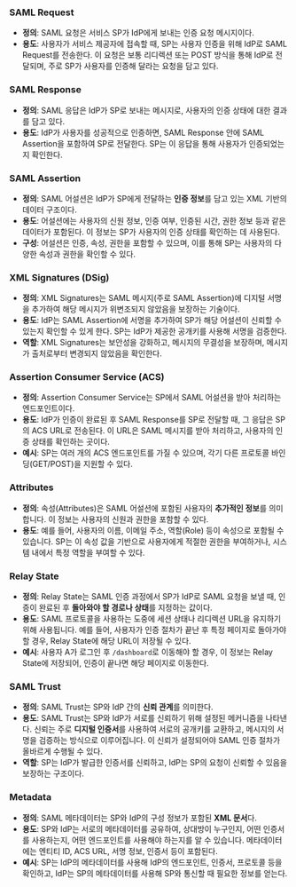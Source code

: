 ### **SAML Request**

- **정의**: SAML 요청은 서비스 SP가 IdP에게 보내는 인증 요청 메시지이다.
- **용도**: 사용자가 서비스 제공자에 접속할 때, SP는 사용자 인증을 위해 IdP로 SAML Request를 전송한다. 이 요청은 보통 리디렉션 또는 POST 방식을 통해 IdP로 전달되며, 주로 SP가 사용자를 인증해 달라는 요청을 담고 있다.

### **SAML Response**

- **정의**: SAML 응답은 IdP가 SP로 보내는 메시지로, 사용자의 인증 상태에 대한 결과를 담고 있다.
- **용도**: IdP가 사용자를 성공적으로 인증하면, SAML Response 안에 SAML Assertion을 포함하여 SP로 전달한다. SP는 이 응답을 통해 사용자가 인증되었는지 확인한다.

### **SAML Assertion**

- **정의**: SAML 어설션은 IdP가 SP에게 전달하는 **인증 정보**를 담고 있는 XML 기반의 데이터 구조이다.
- **용도**: 어설션에는 사용자의 신원 정보, 인증 여부, 인증된 시간, 권한 정보 등과 같은 데이터가 포함된다. 이 정보는 SP가 사용자의 인증 상태를 확인하는 데 사용된다.
- **구성**: 어설션은 인증, 속성, 권한을 포함할 수 있으며, 이를 통해 SP는 사용자의 다양한 속성과 권한을 확인할 수 있다.

### **XML Signatures (DSig)**

- **정의**: XML Signatures는 SAML 메시지(주로 SAML Assertion)에 디지털 서명을 추가하여 해당 메시지가 위변조되지 않았음을 보장하는 기술이다.
- **용도**: IdP는 SAML Assertion에 서명을 추가하여 SP가 해당 어설션이 신뢰할 수 있는지 확인할 수 있게 한다. SP는 IdP가 제공한 공개키를 사용해 서명을 검증한다.
- **역할**: XML Signatures는 보안성을 강화하고, 메시지의 무결성을 보장하며, 메시지가 출처로부터 변경되지 않았음을 확인한다.

### **Assertion Consumer Service (ACS)**

- **정의**: Assertion Consumer Service는 SP에서 SAML 어설션을 받아 처리하는 엔드포인트이다.
- **용도**: IdP가 인증이 완료된 후 SAML Response를 SP로 전달할 때, 그 응답은 SP의 ACS URL로 전송된다. 이 URL은 SAML 메시지를 받아 처리하고, 사용자의 인증 상태를 확인하는 곳이다.
- **예시**: SP는 여러 개의 ACS 엔드포인트를 가질 수 있으며, 각기 다른 프로토콜 바인딩(GET/POST)을 지원할 수 있다.

### **Attributes**

- **정의**: 속성(Attributes)은 SAML 어설션에 포함된 사용자의 **추가적인 정보**를 의미합니다. 이 정보는 사용자의 신원과 권한을 포함할 수 있다.
- **용도**: 예를 들어, 사용자의 이름, 이메일 주소, 역할(Role) 등이 속성으로 포함될 수 있습니다. SP는 이 속성 값을 기반으로 사용자에게 적절한 권한을 부여하거나, 시스템 내에서 특정 역할을 부여할 수 있다.

### **Relay State**

- **정의**: Relay State는 SAML 인증 과정에서 SP가 IdP로 SAML 요청을 보낼 때, 인증이 완료된 후 **돌아와야 할 경로나 상태**를 지정하는 값이다.
- **용도**: SAML 프로토콜을 사용하는 도중에 세션 상태나 리디렉션 URL을 유지하기 위해 사용됩니다. 예를 들어, 사용자가 인증 절차가 끝난 후 특정 페이지로 돌아가야 할 경우, Relay State에 해당 URL이 저장될 수 있다.
- **예시**: 사용자 A가 로그인 후 `/dashboard`로 이동해야 할 경우, 이 정보는 Relay State에 저장되어, 인증이 끝나면 해당 페이지로 이동한다.

### **SAML Trust**

- **정의**: SAML Trust는 SP와 IdP 간의 **신뢰 관계**를 의미한다.
- **용도**: SAML Trust는 SP와 IdP가 서로를 신뢰하기 위해 설정된 메커니즘을 나타낸다. 신뢰는 주로 **디지털 인증서**를 사용하여 서로의 공개키를 교환하고, 메시지의 서명을 검증하는 방식으로 이루어집니다. 이 신뢰가 설정되어야 SAML 인증 절차가 올바르게 수행될 수 있다.
- **역할**: SP는 IdP가 발급한 인증서를 신뢰하고, IdP는 SP의 요청이 신뢰할 수 있음을 보장하는 구조이다.

### **Metadata**

- **정의**: SAML 메타데이터는 SP와 IdP의 구성 정보가 포함된 **XML 문서**다.
- **용도**: SP와 IdP는 서로의 메타데이터를 공유하여, 상대방이 누구인지, 어떤 인증서를 사용하는지, 어떤 엔드포인트를 사용해야 하는지를 알 수 있습니다. 메타데이터에는 엔티티 ID, ACS URL, 서명 정보, 인증서 등이 포함된다.
- **예시**: SP는 IdP의 메타데이터를 사용해 IdP의 엔드포인트, 인증서, 프로토콜 등을 확인하고, IdP는 SP의 메타데이터를 사용해 SP와 통신할 때 필요한 정보를 얻는다.
